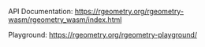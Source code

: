 API Documentation: https://rgeometry.org/rgeometry-wasm/rgeometry_wasm/index.html

Playground: https://rgeometry.org/rgeometry-playground/

